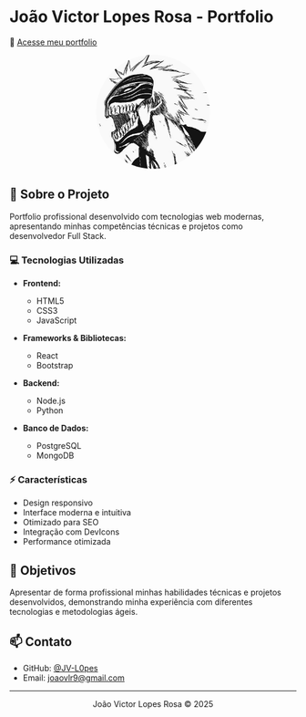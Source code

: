 # João Victor Lopes Rosa - Portfolio
📍 <a href="https://jv-l0pes.github.io" target="_blank" rel="noopener noreferrer">Acesse meu portfolio</a>

<div align="center">
  <img src="./img/199923034.jpg" alt="Profile Picture" width="200" style="border-radius: 50%"/>
</div>

## 🚀 Sobre o Projeto

Portfolio profissional desenvolvido com tecnologias web modernas, apresentando minhas competências técnicas e projetos como desenvolvedor Full Stack.

### 💻 Tecnologias Utilizadas

- **Frontend:**
  - HTML5
  - CSS3
  - JavaScript

- **Frameworks & Bibliotecas:**
  - React
  - Bootstrap

- **Backend:**
  - Node.js
  - Python

- **Banco de Dados:**
  - PostgreSQL
  - MongoDB

### ⚡ Características

- Design responsivo
- Interface moderna e intuitiva
- Otimizado para SEO
- Integração com DevIcons
- Performance otimizada

## 🎯 Objetivos

Apresentar de forma profissional minhas habilidades técnicas e projetos desenvolvidos, demonstrando minha experiência com diferentes tecnologias e metodologias ágeis.

## 📫 Contato

- GitHub: [@JV-L0pes](https://github.com/JV-L0pes)
- Email: joaovlr9@gmail.com

---
<div align="center">
  João Victor Lopes Rosa © 2025
</div>
